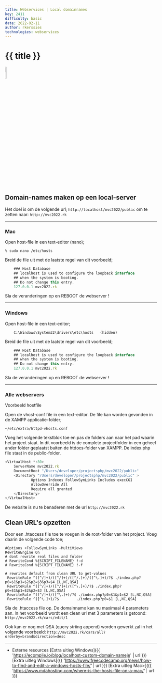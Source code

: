 ```yaml
---
title: Webservices | Local domainnames
key: 2411
difficulty: basic
date: 2022-02-11
author: rkerssies
technologies: webservices
---
```


# {{ title }}
<img src="{{ '/_assets/themas/webserver.png' | url }}" style="width:10%;">


## Domain-names maken op een local-server
Het doel is om de volgende url;
```http://localhost/mvc2022/public```
om te zetten naar:
```http://mvc2022.rk```

____________________________________
### Mac
Open host-file in een text-editor (nano);
```shell
% sudo nano /etc/hosts
````
Breid de file uit met de laatste regel van dit voorbeeld;
```javascript
    ### Host Database
    ## localhost is used to configure the loopback interface
    ## when the system is booting.
    ## Do not change this entry.
    127.0.0.1 mvc2022.rk
```
Sla de veranderingen op en REBOOT de webserver !
____________________________________
### Windows
Open host-file in een text-editor; 
```shell
    C:\Windows\System32\drivers\etc\hosts   (hidden)
```

Breid de file uit met de laatste regel van dit voorbeeld;
```javascript
    ### Host Database
    ## localhost is used to configure the loopback interface
    ## when the system is booting.
    ## Do not change this entry.
    127.0.0.1 mvc2022.rk
```
Sla de veranderingen op en REBOOT de webserver !

____________________________________
### Alle webservers
Voorbeeld hostfile 

Open de vhost-conf file in een text-editor. 
De file kan worden gevonden in de XAMPP applicatie-folder;
```shell
~/etc/extra/httpd-vhosts.conf
```
Voeg het volgende tekstblok toe en pas de folders aan naar het pad waarin het project staat.
In dit voorbeeld is de complete projectfolder in een geheel ander folder geplaatst buiten de htdocs-folder van XAMPP.
De index.php file staat in de public-folder.
```javascript
<VirtualHost *:80>
    ServerName mvc2022.rk
    DocumentRoot "/Users/developer/projectsphp/mvc2022/public"
    <Directory "/Users/developer/projectsphp/mvc2022/public" >
            Options Indexes FollowSymLinks Includes execCGI
            AllowOverride All
            Require all granted
    </Directory>
</VirtualHost>
```

De website is nu te benaderen met de url ```http://mvc2022.rk```

## Clean URL's opzetten

Door een .htaccess file toe te voegen in de root-folder van het project.
Voeg daarin de volgende code toe;
```shell
#Options +FollowSymLinks -MultiViews
RewriteEngine On
# dont rewrite real files and folder
# RewriteCond %{SCRIPT_FILENAME} !-d
# RewriteCond %{SCRIPT_FILENAME} !-f

# rewrites default from clean URL to get-values
 RewriteRule ^([^/]+)/([^/]+)/([^/.]+)/([^\.]+)/?$ ./index.php?p0=$1&p1=$2&p2=$3&p3=$4 [L,NC,QSA]
 RewriteRule ^([^/]+)/([^/]+)/([^\.]+)/?$ ./index.php?p0=$1&p1=$2&p2=$3 [L,NC,QSA]
 RewriteRule ^([^/]+)/([^\.]+)/?$ ./index.php?p0=$1&p1=$2 [L,NC,QSA]
 RewriteRule ^([^\.]+)/?$        ./index.php?p0=$1 [L,NC,QSA]

```
Sla de .htaccess file op.
De domainname kan nu maximaal 4 parameters aan.
In het voorbeeld wordt een clean url met 3 parameters is getoond:
```http://mvc2022.rk/cars/edit/1```

Ook kan er nog met QSA (query striing append) worden gewerkt zal in het volgende voorbeeld:
```http://mvc2022.rk/cars/all?orderby=brand&direction=desc```
________________________________
* Externe resources
[Extra uitleg Windows]({{ 'https://ecompile.io/blog/localhost-custom-domain-nameje' | url }}) 
[Extra uitleg Windows]({{ 'https://www.freecodecamp.org/news/how-to-find-and-edit-a-windows-hosts-file/' | url }}) 
[Extra uitleg Mac>]({{ 'https://www.mdahosting.com/where-is-the-hosts-file-on-a-mac/' | url }}) 
